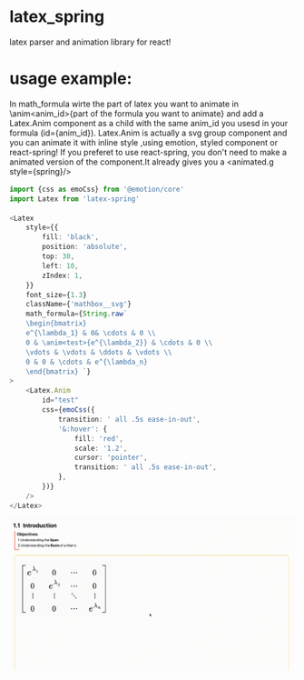 # latex_spring
latex parser and animation library for react!

# usage example:
In math_formula wirte the part of latex you want to animate in \anim<anim_id>{part of the formula you want to animate}
and add a Latex.Anim component as a child with the same anim_id you usesd in your formula (id={anim_id}).
Latex.Anim  is actually a svg group component and you can animate it with inline style ,using emotion, styled component or react-spring! 
If you preferet to use react-spring, you don't need to make a animated version of the component.It already gives you a <animated.g  style={spring}/> 

``` typescript 
import {css as emoCss} from '@emotion/core'
import Latex from 'latex-spring'

<Latex
    style={{
        fill: 'black',
        position: 'absolute',
        top: 30,
        left: 10,
        zIndex: 1,
    }}
    font_size={1.3}
    className={'mathbox__svg'}
    math_formula={String.raw`
    \begin{bmatrix}
    e^{\lambda_1} & 0& \cdots & 0 \\
    0 & \anim<test>{e^{\lambda_2}} & \cdots & 0 \\
    \vdots & \vdots & \ddots & \vdots \\ 
    0 & 0 & \cdots & e^{\lambda_n}
    \end{bmatrix} `}
>
    <Latex.Anim
        id="test"
        css={emoCss({
            transition: ' all .5s ease-in-out',
            '&:hover': {
                fill: 'red',
                scale: '1.2',
                cursor: 'pointer',
                transition: ' all .5s ease-in-out',
            },
        })}
    />
</Latex>

```
![](example/latex_spring.gif)
